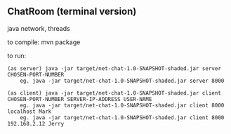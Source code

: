 ChatRoom (terminal version)
------
java network, threads

to compile: mvn package

to run:

    (as server) java -jar target/net-chat-1.0-SNAPSHOT-shaded.jar server CHOSEN-PORT-NUMBER
        eg. java -jar target/net-chat-1.0-SNAPSHOT-shaded.jar server 8000
        
    (as client) java -jar target/net-chat-1.0-SNAPSHOT-shaded.jar client CHOSEN-PORT-NUMBER SERVER-IP-ADDRESS USER-NAME
        eg. java -jar target/net-chat-1.0-SNAPSHOT-shaded.jar client 8000 localhost Mark
        eg. java -jar target/net-chat-1.0-SNAPSHOT-shaded.jar client 8000 192.168.2.12 Jerry


    